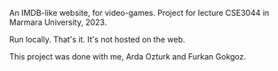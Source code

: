 An IMDB-like website, for video-games. 
Project for lecture CSE3044 in Marmara University, 2023.

Run locally. That's it. It's not hosted on the web.

This project was done with me, Arda Ozturk and Furkan Gokgoz.
